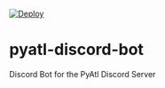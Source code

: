 [![Deploy](https://www.herokucdn.com/deploy/button.svg)](https://heroku.com/deploy)

# pyatl-discord-bot
Discord Bot for the PyAtl Discord Server
